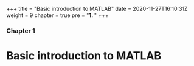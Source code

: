 +++
title = "Basic introduction to MATLAB"
date = 2020-11-27T16:10:31Z
weight = 9
chapter = true
pre = "<b>1. </b>"
+++

### Chapter 1

# Basic introduction to MATLAB
